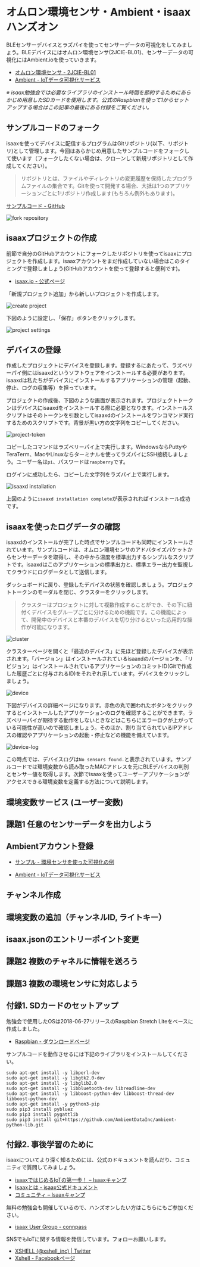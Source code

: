 # オムロン環境センサ・Ambient・isaaxハンズオン

BLEセンサーデバイスとラズパイを使ってセンサーデータの可視化をしてみましょう。BLEデバイスにはオムロン環境センサ(2JCIE-BL01)、センサーデータの可視化にはAmbient.ioを使っていきます。

- [オムロン環境センサ - 2JCIE-BL01](https://www.omron.co.jp/ecb/product-info/sensor/iot-sensor/environmental-sensor)
- [Ambient - IoTデータ可視化サービス](https://ambidata.io/)

_※ isaax勉強会では必要なライブラリのインストール時間を節約するためにあらかじめ用意したSDカードを使用します。公式のRaspbianを使って1からセットアップする場合はこの記事の最後にある付録をご覧ください。_

## サンプルコードのフォーク

isaaxを使ってデバイスに配信するプログラムはGitリポジトリ(以下、リポジトリ)として管理します。今回はあらかじめ用意したサンプルコードをフォークして使います（フォークしたくない場合は、クローンして新規リポジトリとして作成してください）。

> リポジトリとは、ファイルやディレクトリの変更履歴を保持したプログラムファイルの集合です。Gitを使って開発する場合、大抵は1つのアプリケーションごとに1リポジトリ作成します(もちろん例外もあります)。

[サンプルコード - GitHub](https://github.com/isaaxug/envsensor-ambient)

![fork repository](images/fork-repository.png)

## isaaxプロジェクトの作成

前節で自分のGitHubアカウントにフォークしたリポジトリを使ってisaaxにプロジェクトを作成します。isaaxアカウントをまだ作成していない場合はこのタイミングで登録しましょう(GitHubアカウントを使って登録すると便利です)。

- [isaax.io - 公式ページ](https://isaax.io/)

「新規プロジェクト追加」から新しいプロジェクトを作成します。

![create project](images/project-creation.png)

下図のように設定し、「保存」ボタンをクリックします。

![project settings](images/project-settings.png)

## デバイスの登録

作成したプロジェクトにデバイスを登録します。登録するにあたって、ラズベリーパイ側にはisaaxdというソフトウェアをインストールする必要があります。isaaxdは私たちがデバイスにインストールするアプリケーションの管理（起動、停止、ログの収集等）を担っています。

プロジェクトの作成後、下図のような画面が表示されます。プロジェクトトークンはデバイスにisaaxdをインストールする際に必要となります。インストールスクリプトはそのトークンを引数としてisaaxdのインストールをワンコマンド実行するためのスクリプトです。背景が黒い方の文字列をコピーしてください。

![project-token](images/project-token.png)

コピーしたコマンドはラズベリーパイ上で実行します。WindowsならPuttyやTeraTerm、MacやLinuxならターミナルを使ってラズパイにSSH接続しましょう。ユーザー名は`pi`、パスワードは`raspberry`です。

ログインに成功したら、コピーした文字列をラズパイ上で実行します。

![isaaxd installation](images/isaaxd-installation.png)

上図のように`isaaxd installation complete`が表示されればインストール成功です。

## isaaxを使ったログデータの確認

isaaxdのインストールが完了した時点でサンプルコードも同時にインストールされています。サンプルコードは、オムロン環境センサのアドバタイズパケットからセンサーデータを取得し、その中から温度を標準出力するシンプルなスクリプトです。isaaxdはこのアプリケーションの標準出力と、標準エラー出力を監視してクラウドにログデータとして送信します。

ダッシュボードに戻り、登録したデバイスの状態を確認しましょう。プロジェクトトークンのモーダルを閉じ、クラスターをクリックします。

> クラスターはプロジェクトに対して複数作成することができ、その下に紐付くデバイスをグループごとに分けるための機能です。この機能によって、開発中のデバイスと本番のデバイスを切り分けるといった応用的な操作が可能になります。

![cluster](images/cluster.png)

クラスターページを開くと「最近のデバイス」に先ほど登録したデバイスが表示されます。「バージョン」はインストールされているisaaxdのバージョンを、「リビジョン」はインストールされているアプリケーションのコミットID(Gitで作成した履歴ごとに付与されるID)をそれぞれ示しています。デバイスをクリックしましょう。

![device](images/device.png)

下図がデバイスの詳細ページになります。赤色の丸で囲われたボタンをクリックするとインストールしたアプリケーションのログを確認することができます。ラズベリーパイが期待する動作をしないときなどはこちらにエラーログが上がっている可能性が高いので確認しましょう。そのほか、割り当てられているIPアドレスの確認やアプリケーションの起動・停止などの機能を備えています。

![device-log](images/device-log.png)

この時点では、デバイスログは`No sensors found.`と表示されています。サンプルコードでは環境変数から読み取ったMACアドレスを元にBLEデバイスの判別とセンサー値を取得します。次節でisaaxを使ってユーザーアプリケーションがアクセスできる環境変数を定義する方法について説明します。

## 環境変数サービス (ユーザー変数)



## 課題1 任意のセンサーデータを出力しよう

## Ambientアカウント登録

- [サンプル - 環境センサを使った可視化の例](https://ambidata.io/ch/channel.html?id=5279)

- [Ambient - IoTデータ可視化サービス](https://ambidata.io/)

## チャンネル作成
## 環境変数の追加（チャンネルID, ライトキー）
## isaax.jsonのエントリーポイント変更

## 課題2 複数のチャネルに情報を送ろう

## 課題3 複数の環境センサに対応しよう

## 付録1. SDカードのセットアップ

勉強会で使用したOSは2018-06-27リリースのRaspbian Stretch Liteをベースに作成しました。

- [Raspbian - ダウンロードページ](https://www.raspberrypi.org/downloads/raspbian/)

サンプルコードを動作させるには下記のライブラリをインストールしてください。

```
sudo apt-get install -y libperl-dev
sudo apt-get install -y libgtk2.0-dev
sudo apt-get install -y libglib2.0
sudo apt-get install -y libbluetooth-dev libreadline-dev
sudo apt-get install -y libboost-python-dev libboost-thread-dev libboost-python-dev
sudo apt-get install -y python3-pip
sudo pip3 install pybluez
sudo pip3 install pygattlib
sudo pip3 install git+https://github.com/AmbientDataInc/ambient-python-lib.git
```

## 付録2. 事後学習のために

isaaxについてより深く知るためには、公式のドキュメントを読んだり、コミュニティで質問してみましょう。

- [isaaxではじめるIoTの第一歩！ – Isaaxキャンプ](https://camp.isaax.io/hc/ja/articles/360001411588)
- [Isaaxとは - isaax公式ドキュメント](https://isaax.io/docs/)
- [コミュニティ – Isaaxキャンプ](https://camp.isaax.io/hc/ja/community/topics)

無料の勉強会も開催しているので、ハンズオンしたい方はこちらにもご参加ください。

- [isaax User Group - connpass](https://isaaxug.connpass.com/)

SNSでもIoTに関する情報を発信しています。フォローお願いします。

- [XSHELL (@xshell_inc) | Twitter](https://twitter.com/xshell_inc)
- [Xshell - Facebookページ](https://www.facebook.com/xshellinc)